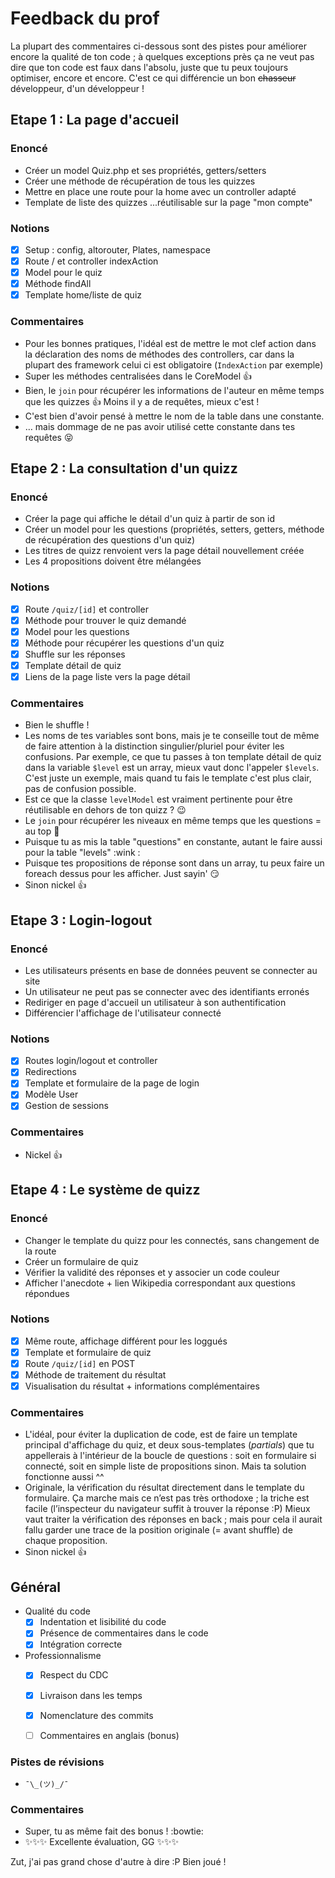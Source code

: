 # Feedback du prof

La plupart des commentaires ci-dessous sont des pistes pour améliorer encore la qualité de ton code ; à quelques exceptions près ça ne veut pas dire que ton code est faux dans l'absolu, juste que tu peux toujours optimiser, encore et encore. C'est ce qui différencie un bon ~~chasseur~~ développeur, d'un développeur !

## Etape 1 : La page d'accueil

### Enoncé

- Créer un model Quiz.php et ses propriétés, getters/setters
- Créer une méthode de récupération de tous les quizzes
- Mettre en place une route pour la home avec un controller adapté
- Template de liste des quizzes ...réutilisable sur la page "mon compte"

### Notions

- [x] Setup : config, altorouter, Plates, namespace
- [x] Route / et controller indexAction
- [x] Model pour le quiz
- [x] Méthode findAll
- [x] Template home/liste de quiz

### Commentaires

- Pour les bonnes pratiques, l'idéal est de mettre le mot clef action dans la déclaration des noms de méthodes des controllers, car dans la plupart des framework celui ci est obligatoire (`IndexAction` par exemple)
- Super les méthodes centralisées dans le CoreModel :+1:
- Bien, le `join` pour récupérer les informations de l'auteur en même temps que les quizzes :+1: Moins il y a de requêtes, mieux c'est !
- C'est bien d'avoir pensé à mettre le nom de la table dans une constante.
- … mais dommage de ne pas avoir utilisé cette constante dans tes requêtes :stuck_out_tongue_closed_eyes:





## Etape 2 : La consultation d'un quizz

### Enoncé

- Créer la page qui affiche le détail d'un quiz à partir de son id
- Créer un model pour les questions (propriétés, setters, getters, méthode de récupération des questions d'un quiz)
- Les titres de quizz renvoient vers la page détail nouvellement créée
- Les 4 propositions doivent être mélangées

### Notions

- [x] Route `/quiz/[id]` et controller
- [x] Méthode pour trouver le quiz demandé
- [x] Model pour les questions
- [x] Méthode pour récupérer les questions d'un quiz
- [x] Shuffle sur les réponses
- [x] Template détail de quiz
- [x] Liens de la page liste vers la page détail

### Commentaires

- Bien le shuffle !
- Les noms de tes variables sont bons, mais je te conseille tout de même de faire attention à la distinction singulier/pluriel pour éviter les confusions. Par exemple, ce que tu passes à ton template détail de quiz dans la variable `$level` est un array, mieux vaut donc l'appeler `$levels`. C'est juste un exemple, mais quand tu fais le template c'est plus clair, pas de confusion possible.
- Est ce que la classe `levelModel` est vraiment pertinente pour être réutilisable en dehors de ton quizz ? :wink:
- Le `join` pour récupérer les niveaux en même temps que les questions = au top :rocket:
- Puisque tu as mis la table "questions" en constante, autant le faire aussi pour la table "levels" :wink :
- Puisque tes propositions de réponse sont dans un array, tu peux faire un foreach dessus pour les afficher. Just sayin' :smirk:
- Sinon nickel :thumbsup:








## Etape 3 : Login-logout

### Enoncé

- Les utilisateurs présents en base de données peuvent se connecter au site
- Un utilisateur ne peut pas se connecter avec des identifiants erronés
- Rediriger en page d'accueil un utilisateur à son authentification
- Différencier l'affichage de l'utilisateur connecté

### Notions

- [x] Routes login/logout et controller
- [x] Redirections
- [x] Template et formulaire de la page de login
- [x] Modèle User
- [x] Gestion de sessions

### Commentaires

- Nickel :thumbsup:





## Etape 4 : Le système de quizz

### Enoncé

- Changer le template du quizz pour les connectés, sans changement de la route
- Créer un formulaire de quiz
- Vérifier la validité des réponses et y associer un code couleur
- Afficher l'anecdote + lien Wikipedia correspondant aux questions répondues

### Notions

- [x] Même route, affichage différent pour les loggués
- [x] Template et formulaire de quiz
- [x] Route `/quiz/[id]` en POST
- [x] Méthode de traitement du résultat
- [x] Visualisation du résultat + informations complémentaires

### Commentaires

- L'idéal, pour éviter la duplication de code, est de faire un template principal d'affichage du quiz, et deux sous-templates (_partials_) que tu appellerais à l'intérieur de la boucle de questions : soit en formulaire si connecté, soit en simple liste de propositions sinon. Mais ta solution fonctionne aussi ^^
- Originale, la vérification du résultat directement dans le template du formulaire. Ça marche mais ce n’est pas très orthodoxe ; la triche est facile (l’inspecteur du navigateur suffit à trouver la réponse :P) Mieux vaut traiter la vérification des réponses en back ; mais pour cela il aurait fallu garder une trace de la position originale (= avant shuffle) de chaque proposition.
- Sinon nickel :thumbsup:







## Général

- Qualité du code
  - [x] Indentation et lisibilité du code
  - [x] Présence de commentaires dans le code
  - [x] Intégration correcte
- Professionnalisme
  - [x] Respect du CDC
  - [x] Livraison dans les temps
  - [x] Nomenclature des commits
  - [ ] Commentaires en anglais (bonus)


### Pistes de révisions

- `¯\_(ツ)_/¯`


### Commentaires

- Super, tu as même fait des bonus ! :bowtie:
- :sparkles::sparkles::sparkles: Excellente évaluation, GG :sparkles::sparkles::sparkles:

Zut, j'ai pas grand chose d'autre à dire :P Bien joué !
